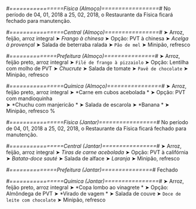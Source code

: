 
*#================Física (Almoço)=================#*
No período de 04, 01, 2018 a 25, 02, 2018, o Restaurante da Física ficará fechado para manutenção.

*#================Central (Almoço)================#*
➤ Arroz, feijão, arroz integral
➤ *Frango à chinesa*
➤ Opção: PVT à chinesa
➤ *Acelga à provençal*
➤ Salada de beterraba ralada
➤ `Pão de mel`
➤ Minipão, refresco

*#==============Prefeitura (Almoço)===============#*
➤ Arroz, feijão preto, arroz integral 
➤ `Filé de frango à pizzaiolo`
➤ Opção: Lentilha com molho de PVT
➤ *Chucrute*
➤ Salada de tomate
➤ `Pavê de chocolate`
➤ Minipão, refresco 

*#================Química (Almoço)================#*
➤ Arroz, feijão preto, arroz integral
➤ *Carne em cubos acebolada *
➤ Opção: PVT com mandioquinha  
➤ *Chuchu com manjericão *
➤ Salada de escarola 
➤ *Banana *
➤ Minipão, refresco
%

*#================Física (Jantar)=================#*
No período de 04, 01, 2018 a 25, 02, 2018, o Restaurante da Física ficará fechado para manutenção.

*#================Central (Jantar)================#*
➤ Arroz, feijão, arroz integral
➤ *Tiras de carne acebolada*
➤ Opção: PVT à califórnia
➤ *Batata-doce sauté*
➤ Salada de alface
➤ *Laranja*
➤ Minipão, refresco

*#==============Prefeitura (Jantar)===============#*
Fechado

*#================Química (Jantar)================#*
➤ Arroz, feijão preto, arroz integral
➤ *Copa lombo ao vinagrete *
➤ Opção: Almôndega de PVT 
➤ *Virado de vagem *
➤ Salada de couve 
➤ `Doce de leite com chocolate`
➤ Minipão, refresco
